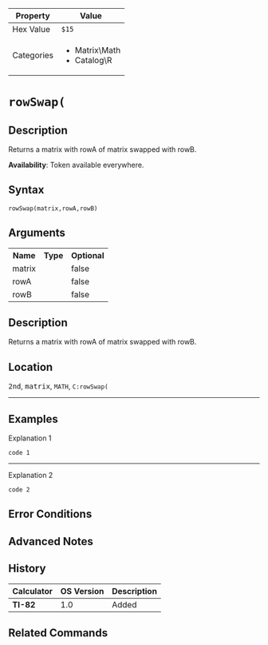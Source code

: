 | Property      | Value |
|---------------|-------|
| Hex Value     | `$15`|
| Categories    | <ul><li>Matrix\Math</li><li>Catalog\R</li></ul> |

# `rowSwap(`

## Description
Returns a matrix with rowA of matrix swapped with rowB.


<b>Availability</b>: Token available everywhere.

## Syntax
`rowSwap(matrix,rowA,rowB)`

## Arguments
<table>
<tr><th>Name</th><th>Type</th><th>Optional</th></tr>

<tr><td>matrix</td><td></td><td>false</td></tr>

<tr><td>rowA</td><td></td><td>false</td></tr>

<tr><td>rowB</td><td></td><td>false</td></tr>

</table>

## Description
Returns a matrix with rowA of matrix swapped with rowB.

## Location
<kbd>2nd</kbd>, <kbd>matrix</kbd>, `MATH`, `C:rowSwap(`
<hr>

## Examples

Explanation 1
```ti-basic
code 1
```
---
Explanation 2
```ti-basic
code 2
```

## Error Conditions


## Advanced Notes


## History
| Calculator | OS Version | Description |
|------------|------------|-------------|
| <b>TI-82</b> | 1.0 | Added

## Related Commands

    